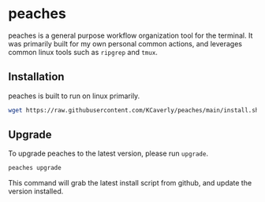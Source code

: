 # peaches

peaches is a general purpose workflow organization tool for the terminal.
It was primarily built for my own personal common actions, and leverages common linux tools such as `ripgrep` and `tmux`.

## Installation

peaches is built to run on linux primarily.

```sh
wget https://raw.githubusercontent.com/KCaverly/peaches/main/install.sh -O - | sh
```

## Upgrade

To upgrade peaches to the latest version, please run `upgrade`.

```sh
peaches upgrade
```

This command will grab the latest install script from github, and update the version installed.
